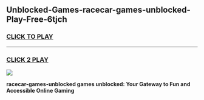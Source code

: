 
## Unblocked-Games-racecar-games-unblocked-Play-Free-6tjch
<h3>
<a href="https://premium76.site?title=racecar-games-unblocked&ref=18A1">CLICK TO PLAY</a></h3>
<hr>

<h3>
<a href="https://premium76.site?title=racecar-games-unblocked&ref=18A1">CLICK 2 PLAY</a>
  
</h3>

<a href="https://premium76.site?title=racecar-games-unblocked&ref=18A1"><img src="https://clearcache.store/games.png"></a>


**racecar-games-unblocked games unblocked: Your Gateway to Fun and Accessible Online Gaming**
